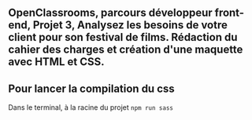 ## OpenClassrooms, parcours développeur front-end, Projet 3, Analysez les besoins de votre client pour son festival de films. Rédaction du cahier des charges et création d'une maquette avec HTML et CSS.

## Pour lancer la compilation du css

Dans le terminal, à la racine du projet
``
npm run sass
``